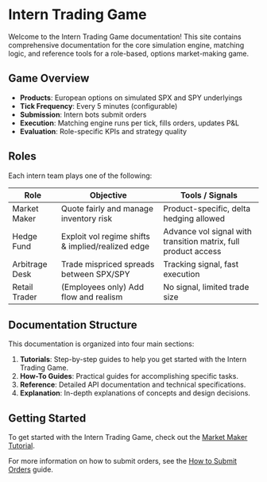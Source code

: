 # Intern Trading Game

Welcome to the Intern Trading Game documentation! This site contains comprehensive documentation for the core simulation engine, matching logic, and reference tools for a role-based, options market-making game.

## Game Overview

- **Products**: European options on simulated SPX and SPY underlyings
- **Tick Frequency**: Every 5 minutes (configurable)
- **Submission**: Intern bots submit orders
- **Execution**: Matching engine runs per tick, fills orders, updates P&L
- **Evaluation**: Role-specific KPIs and strategy quality

## Roles

Each intern team plays one of the following:

| Role          | Objective                                      | Tools / Signals                        |
|---------------|-----------------------------------------------|----------------------------------------|
| Market Maker  | Quote fairly and manage inventory risk        | Product-specific, delta hedging allowed |
| Hedge Fund    | Exploit vol regime shifts & implied/realized edge | Advance vol signal with transition matrix, full product access |
| Arbitrage Desk| Trade mispriced spreads between SPX/SPY       | Tracking signal, fast execution         |
| Retail Trader | (Employees only) Add flow and realism         | No signal, limited trade size           |

## Documentation Structure

This documentation is organized into four main sections:

1. **Tutorials**: Step-by-step guides to help you get started with the Intern Trading Game.
2. **How-To Guides**: Practical guides for accomplishing specific tasks.
3. **Reference**: Detailed API documentation and technical specifications.
4. **Explanation**: In-depth explanations of concepts and design decisions.

## Getting Started

To get started with the Intern Trading Game, check out the [Market Maker Tutorial](tutorials/market-maker-tutorial.md).

For more information on how to submit orders, see the [How to Submit Orders](how-to/how-to-submit-orders.md) guide.
